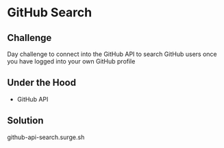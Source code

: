 # GitHub Search

## Challenge

Day challenge to connect into the GitHub API to search GitHub users once you have logged into your own GitHub profile

## Under the Hood

- GitHub API

## Solution

github-api-search.surge.sh
